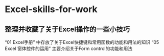 # Excel-skills-for-work
整理并收藏了关于Excel操作的一些小技巧
-------------------------------------------
“01 Excel手册” 中存放了关于Excel快捷键和常用函数的功能和用法的知识
“05 Excel 窗体控件的运用” 主要介绍关于Form control的功能和用法
